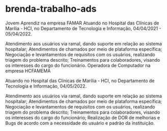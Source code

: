 # brenda-trabalho-ads
Jovem Aprendiz na empresa FAMAR
Atuando no Hospital das Clínicas de Marília - HCI, no Departamento de Tecnologia e Informação, 04/04/2021 - 05/04/2022.

Atendimento aos usuários via ramal, dando suporte em relação ao sistema hospitalar;
Atendimentos de chamados por meio de plataforma específica;
Negociação e levantamentos de requisitos com os usuários, realizando triagem do problema descrito;
Treinamentos para colaboradores, visando os interesses do cargo do funcionário.
Operadora de Computador na empresa HCFAMEMA

Atuando no Hospital das Clínicas de Marília - HCI, no Departamento de Tecnologia e Informação, 04/05/2022.

Atendimento aos usuários via ramal, dando suporte em relação ao sistema hospitalar;
Atendimentos de chamados por meio de plataforma específica;
Negociação e levantamentos de requisitos com os usuários, realizando triagem do problema descrito;
Treinamentos para colaboradores, visando os interesses do cargo do funcionário;
Realização de DOR de melhorias e Bugs de acordo com a necessidade do usuário e padrão da instituição.